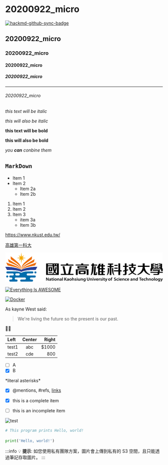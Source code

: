 # 20200922_micro

[![hackmd-github-sync-badge](https://hackmd.io/OyZmIsokTXqRWL6UhQrovA/badge)](https://hackmd.io/OyZmIsokTXqRWL6UhQrovA)

## 20200922_micro
### 20200922_micro
#### 20200922_micro
##### 20200922_micro
---
###### 20200922_micro

*this text will be italic*

_this will also be italic_

**this text will be bold**

__this will also be bold__

*you **can** conbine them*

## `MarkDown`

* Item 1
* Item 2
  * Item 2a
  * Item 2b
  
1. Item 1
2. Item 2
3. Item 3
    * item 3a
    * Item 3b
  
<https://www.nkust.edu.tw/>

[高雄第一科大](https://www.nkust.edu.tw/)

![NKUST](nksut.png "高雄第一科大")

[![Everything Is AWESOME](https://img.youtube.com/vi/StTqXEQ2l-Y/0.jpg)](https://www.youtube.com/watch?v=StTqXEQ2l-Y "Everything Is AWESOME")


[![Docker](https://img.youtube.com/vi/sSm2dRarhPo/0.jpg)](https://www.youtube.com/watch?v=sSm2dRarhPo "Docker")

As kayne West said:

> We're living the future so
> the present is our past.


:dog::bread:

| Left | Center | Right |
|:-----|:------:|------:|
|test1 | abc    |$1000  |
|test2 | cde    |800    |


- [ ] A
- [x] B

\*literal asterisks\*

- [x] @mentions, #refs, [links]()

- [x] this is a complete item

- [ ] this is an incomplete item 


![test](https://i.imgur.com/4UxbQgt.png)


```Python
# This program prints Hello, world!

print('Hello, world!')
```
:::info
:bulb: **提示**: 如您使用私有團隊方案，圖片會上傳到私有的 S3 空間，且只能透過筆記存取圖片。
:::